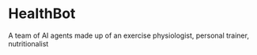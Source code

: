 # HealthBot
A team of AI agents made up of an exercise physiologist, personal trainer, nutritionalist 
